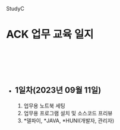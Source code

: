 StudyC
# ACK 업무 교육 일지

<br/><br/><br/><br/>

* ## 1일차(2023년 09월 11일)
    1. 업무용 노트북 세팅
    2. 업무용 프로그램 설치 및 소스코드 프리뷰
    3. *델파이, *JAVA, *HUNI(개발자, 관리자)

